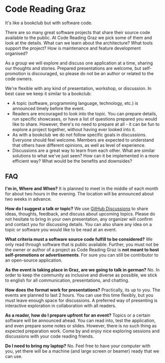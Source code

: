 # Code Reading Graz

It's like a bookclub but with software code.

There are so many great software projects that share their source code
available to the public. At Code Reading Graz we pick some of them and look at
the details. What can we learn about the architecture? What tools support the
project? How is maintenance and feature development organised?

As a group we will explore and discuss one application at a time, sharing our
thoughts and stories. Prepared presentations are welcome, but self-promotion is
discouraged, so please do not be an author or related to the code owners.

We're flexible with any kind of presentation, workshop, or discussion. In best
case we keep it similar to a bookclub:

- A topic (software, programming language, technology, etc.) is announced
  timely before the event.
- Readers are encouraged to look into the topic. You can prepare details, run
  specific showcases, or have a list of questions prepared you would like to
  share. However, there's no need to prepare at all - it can be fun to explore
  a project together, without having ever looked into it.
- As with a bookclub we do not follow specific goals in discussions. Everyone
  should feel welcome. Members are expected to understand that others have
  different opinions, as well as level of experience.
- Discussions are a great way to learn from each other. What are similar
  solutions to what we've just seen? How can it be implemented in a more
  efficient way? What would be the benefits and downsides?

## FAQ

**I'm in, Where and When?** It is planned to meet in the middle of each month
for about two hours in the evening. The location will be announced about two
weeks in advance.

**How do I suggest a talk or topic?** We use [GitHub Discussions] to share
ideas, thoughts, feedback, and discuss about upcoming topics. Please do not
hesitate to bring in your own presentation, any organizer will confirm and
contact you for discussing details. You can also share any idea on a topic or
software you would like to be read at an event.

**What criteria must a software source code fulfill to be considered?** We only
read through software that is public available. Further, you must not be the
owner or author of a project as Code Reading Graz is **not meant to host
self-promotions or advertisements**. For sure you can still be contributor to
an open-source application.

**As the event is taking place in Graz, are we going to talk in german?** No.
In order to keep the community as inclusive and diverse as possible, we stick
to english for all communication, presentations, and chatting.

**How does the format work for presentations?** Practically, its up to you.
The events are planned to last 2 hours. You can use this time flexibly, but
you must leave enough space for discussions. A preferred way of presenting is
interactive exploration in collaboration with all readers.

**As a reader, how do I prepare upfront for an event?** Topics or a certain
software will be announced ahead. You can read into, test the application, and
even prepare some notes or slides. However, there is no such thing as expected
preparation work. Come by and enjoy nice exploring sessions and discussions
with your code reading friends.

**Do I need to bring my laptop?** No. Feel free to have your computer with you,
yet there will be a machine (and large screen or beamer) ready that we can use.

[GitHub Discussions]: https://github.com/code-reading-graz/main/discussions
